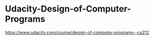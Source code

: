 # Udacity-Design-of-Computer-Programs
https://www.udacity.com/course/design-of-computer-programs--cs212
